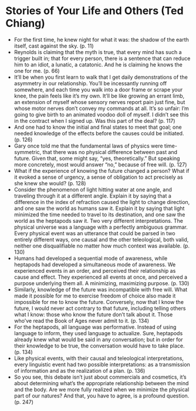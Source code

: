 # Stories of Your Life and Others (Ted Chiang)
* For the first time, he knew night for what it was: the shadow of the earth itself, cast against the sky. (p. 11)
* Reynolds is claiming that the myth is true, that every mind has such a trigger built in; that for every person, there is a sentence that can reduce him to an idiot, a lunatic, a catatonic. And he is claiming he knows the one for me. (p. 66)
* It’ll be when you first learn to walk that I get daily demonstrations of the asymmetry in our relationship. You’ll be incessantly running off somewhere, and each time you walk into a door frame or scrape your knee, the pain feels like it’s my own. It’ll be like growing an errant limb, an extension of myself whose sensory nerves report pain just fine, but whose motor nerves don’t convey my commands at all. It’s so unfair: I’m going to give birth to an animated voodoo doll of myself. I didn’t see this in the contract when I signed up. Was this part of the deal? (p. 117)
* And one had to know the initial and final states to meet that goal; one needed knowledge of the effects before the causes could be initiated. (p. 126)
* Gary once told me that the fundamental laws of physics were time-symmetric, that there was no physical difference between past and future. Given that, some might say, “yes, theoretically.” But speaking more concretely, most would answer “no,” because of free will. (p. 127)
* What if the experience of knowing the future changed a person? What if it evoked a sense of urgency, a sense of obligation to act precisely as she knew she would? (p. 128)
* Consider the phenomenon of light hitting water at one angle, and traveling through it at a different angle. Explain it by saying that a difference in the index of refraction caused the light to change direction, and one saw the world as humans saw it. Explain it by saying that light minimized the time needed to travel to its destination, and one saw the world as the heptapods saw it. Two very different interpretations. The physical universe was a language with a perfectly ambiguous grammar. Every physical event was an utterance that could be parsed in two entirely different ways, one causal and the other teleological, both valid, neither one disqualifiable no matter how much context was available. (p. 130)
* Humans had developed a sequential mode of awareness, while heptapods had developed a simultaneous mode of awareness. We experienced events in an order, and perceived their relationship as cause and effect. They experienced all events at once, and perceived a purpose underlying them all. A minimizing, maximizing purpose. (p. 130)
* Similarly, knowledge of the future was incompatible with free will. What made it possible for me to exercise freedom of choice also made it impossible for me to know the future. Conversely, now that I know the future, I would never act contrary to that future, including telling others what I know: those who know the future don’t talk about it. Those who’ve read the Book of Ages never admit to it. (p. 134)
* For the heptapods, all language was performative. Instead of using language to inform, they used language to actualize. Sure, heptapods already knew what would be said in any conversation; but in order for their knowledge to be true, the conversation would have to take place. (p. 134)
* Like physical events, with their causal and teleological interpretations, every linguistic event had two possible interpretations: as a transmission of information and as the realization of a plan. (p. 136)
* So you see, this debate isn’t just about commercials and cosmetics, it’s about determining what’s the appropriate relationship between the mind and the body. Are we more fully realized when we minimize the physical part of our natures? And that, you have to agree, is a profound question. (p. 247)